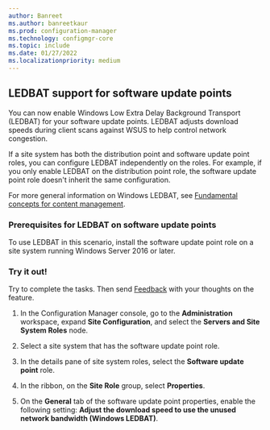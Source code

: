 ```yaml
---
author: Banreet
ms.author: banreetkaur
ms.prod: configuration-manager
ms.technology: configmgr-core
ms.topic: include
ms.date: 01/27/2022
ms.localizationpriority: medium
---
```


## <a name="bkmk_ledbat"></a> LEDBAT support for software update points

<!--4639895-->

You can now enable Windows Low Extra Delay Background Transport (LEDBAT) for your software update points. LEDBAT adjusts download speeds during client scans against WSUS to help control network congestion.

If a site system has both the distribution point and software update point roles, you can configure LEDBAT independently on the roles. For example, if you only enable LEDBAT on the distribution point role, the software update point role doesn't inherit the same configuration.

For more general information on Windows LEDBAT, see [Fundamental concepts for content management](../../../../plan-design/hierarchy/fundamental-concepts-for-content-management.md#windows-ledbat).

### Prerequisites for LEDBAT on software update points

To use LEDBAT in this scenario, install the software update point role on a site system running Windows Server 2016 or later.

### Try it out!

Try to complete the tasks. Then send [Feedback](../../../../understand/product-feedback.md) with your thoughts on the feature.

1. In the Configuration Manager console, go to the **Administration** workspace, expand **Site Configuration**, and select the **Servers and Site System Roles** node.

1. Select a site system that has the software update point role.

1. In the details pane of site system roles, select the **Software update point** role.

1. In the ribbon, on the **Site Role** group, select **Properties**.

1. On the **General** tab of the software update point properties, enable the following setting: **Adjust the download speed to use the unused network bandwidth (Windows LEDBAT)**.
